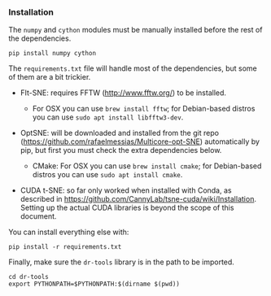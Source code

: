 ### Installation

The `numpy` and `cython` modules must be manually installed before the rest of the dependencies.

```
pip install numpy cython
```

The `requirements.txt` file will handle most of the dependencies, but some of them are a bit trickier.

* FIt-SNE: requires FFTW (http://www.fftw.org/) to be installed. 
    * For OSX you can use `brew install fftw`; for Debian-based distros you can use `sudo apt install libfftw3-dev`.

* OptSNE: will be downloaded and installed from the git repo (https://github.com/rafaelmessias/Multicore-opt-SNE) automatically by pip, but first you must check the extra dependencies below.
    * CMake: For OSX you can use `brew install cmake`; for Debian-based distros you can use `sudo apt install cmake`.

* CUDA t-SNE: so far only worked when installed with Conda, as described in https://github.com/CannyLab/tsne-cuda/wiki/Installation. Setting up the actual CUDA libraries is beyond the scope of this document.

You can install everything else with:

```
pip install -r requirements.txt
```

Finally, make sure the `dr-tools` library is in the path to be imported.

```
cd dr-tools
export PYTHONPATH=$PYTHONPATH:$(dirname $(pwd))
```
